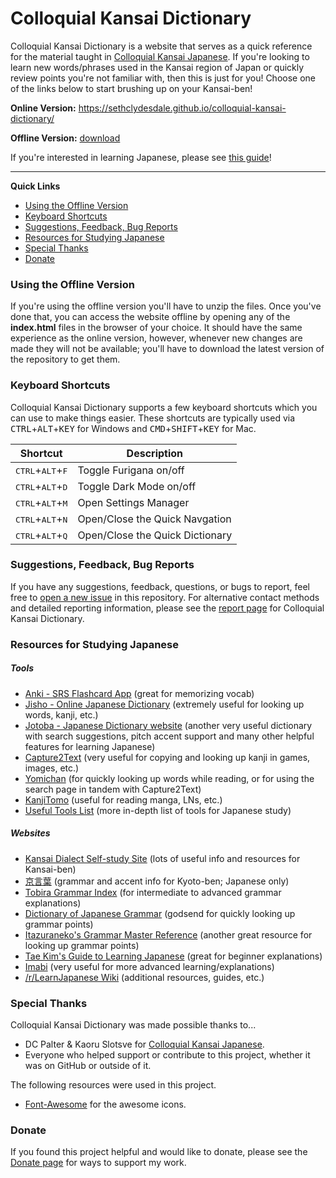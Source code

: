 ﻿# Colloquial Kansai Dictionary
Colloquial Kansai Dictionary is a website that serves as a quick reference for the material taught in [Colloquial Kansai Japanese](https://www.tuttlepublishing.com/language-books/japanese/phrasebooks/colloquial-kansai-japanese). If you're looking to learn new words/phrases used in the Kansai region of Japan or quickly review points you're not familiar with, then this is just for you! Choose one of the links below to start brushing up on your Kansai-ben!

**Online Version:** https://sethclydesdale.github.io/colloquial-kansai-dictionary/

**Offline Version:** [download](https://github.com/SethClydesdale/colloquial-kansai-dictionary/archive/refs/heads/main.zip)

If you're interested in learning Japanese, please see [this guide](https://sethclydesdale.github.io/genki-study-resources/help/japanese-guide/)!

-----

**Quick Links**
- [Using the Offline Version](#using-the-offline-version)
- [Keyboard Shortcuts](#keyboard-shortcuts)
- [Suggestions, Feedback, Bug Reports](#suggestions-feedback-bug-reports)
- [Resources for Studying Japanese](#resources-for-studying-japanese)
- [Special Thanks](#special-thanks)
- [Donate](#donate)


### Using the Offline Version
If you're using the offline version you'll have to unzip the files. Once you've done that, you can access the website offline by opening any of the **index.html** files in the browser of your choice. It should have the same experience as the online version, however, whenever new changes are made they will not be available; you'll have to download the latest version of the repository to get them.


### Keyboard Shortcuts
Colloquial Kansai Dictionary supports a few keyboard shortcuts which you can use to make things easier. These shortcuts are typically used via <kbd>CTRL</kbd>+<kbd>ALT</kbd>+<kbd>KEY</kbd> for Windows and <kbd>CMD</kbd>+<kbd>SHIFT</kbd>+<kbd>KEY</kbd> for Mac.

| Shortcut | Description |
| -------- | ----------- |
| <kbd>CTRL</kbd>+<kbd>ALT</kbd>+<kbd>F</kbd> | Toggle Furigana on/off |
| <kbd>CTRL</kbd>+<kbd>ALT</kbd>+<kbd>D</kbd> | Toggle Dark Mode on/off |
| <kbd>CTRL</kbd>+<kbd>ALT</kbd>+<kbd>M</kbd> | Open Settings Manager |
| <kbd>CTRL</kbd>+<kbd>ALT</kbd>+<kbd>N</kbd> | Open/Close the Quick Navgation |
| <kbd>CTRL</kbd>+<kbd>ALT</kbd>+<kbd>Q</kbd> | Open/Close the Quick Dictionary |


### Suggestions, Feedback, Bug Reports
If you have any suggestions, feedback, questions, or bugs to report, feel free to [open a new issue](https://github.com/SethClydesdale/colloquial-kansai-dictionary/issues) in this repository. For alternative contact methods and detailed reporting information, please see the [report page](https://sethclydesdale.github.io/colloquial-kansai-dictionary/report/) for Colloquial Kansai Dictionary.


### Resources for Studying Japanese

##### Tools
- [Anki - SRS Flashcard App](https://apps.ankiweb.net/) (great for memorizing vocab)
- [Jisho - Online Japanese Dictionary](http://jisho.org/) (extremely useful for looking up words, kanji, etc.)
- [Jotoba - Japanese Dictionary website](https://jotoba.de/) (another very useful dictionary with search suggestions, pitch accent support and many other helpful features for learning Japanese)
- [Capture2Text](http://capture2text.sourceforge.net/) (very useful for copying and looking up kanji in games, images, etc.)
- [Yomichan](https://foosoft.net/projects/yomichan/) (for quickly looking up words while reading, or for using the search page in tandem with Capture2Text)
- [KanjiTomo](https://www.kanjitomo.net/) (useful for reading manga, LNs, etc.)
- [Useful Tools List](https://sethclydesdale.github.io/genki-study-resources/help/japanese-guide/#tools) (more in-depth list of tools for Japanese study)

##### Websites
- [Kansai Dialect Self-study Site](https://www.kansaiben.com/) (lots of useful info and resources for Kansai-ben)
- [京言葉](https://www.akenotsuki.com/kyookotoba/) (grammar and accent info for Kyoto-ben; Japanese only)
- [Tobira Grammar Index](https://sethclydesdale.github.io/tobira-study-resources/lessons/appendix/grammar-index/) (for intermediate to advanced grammar explanations)
- [Dictionary of Japanese Grammar](https://core6000.neocities.org/dojg/) (godsend for quickly looking up grammar points)
- [Itazuraneko's Grammar Master Reference](https://kenrick95.github.io/itazuraneko/grammar/masterreference) (another great resource for looking up grammar points)
- [Tae Kim's Guide to Learning Japanese](http://www.guidetojapanese.org/learn/) (great for beginner explanations)
- [Imabi](http://www.imabi.net/) (very useful for more advanced learning/explanations)
- [/r/LearnJapanese Wiki](https://www.reddit.com/r/LearnJapanese/wiki/index) (additional resources, guides, etc.)


### Special Thanks
Colloquial Kansai Dictionary was made possible thanks to...
- DC Palter & Kaoru Slotsve for [Colloquial Kansai Japanese](https://www.tuttlepublishing.com/language-books/japanese/phrasebooks/colloquial-kansai-japanese).
- Everyone who helped support or contribute to this project, whether it was on GitHub or outside of it.

The following resources were used in this project.
- [Font-Awesome](https://github.com/FortAwesome/Font-Awesome) for the awesome icons.

### Donate
If you found this project helpful and would like to donate, please see the [Donate page](https://sethclydesdale.github.io/colloquial-kansai-dictionary/donate/) for ways to support my work.

